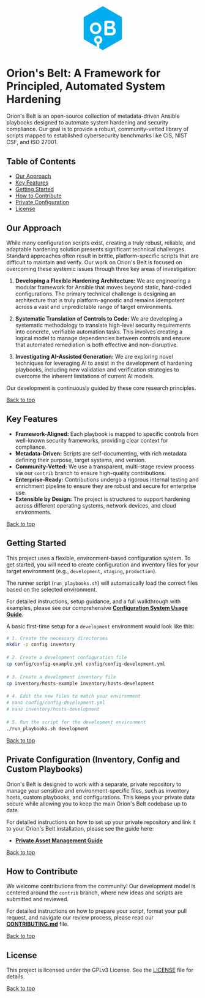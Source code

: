 <!-- PROJECT LOGO -->
<p align="center">
  <a href="https://github.com/IncudoLABS/orions-belt">
   <img src="images/OBelt.png" alt="Orion's Belt Logo" width="100">
  </a>
</p>

# Orion's Belt: A Framework for Principled, Automated System Hardening

Orion's Belt is an open-source collection of metadata-driven Ansible playbooks designed to automate system hardening and security compliance. Our goal is to provide a robust, community-vetted library of scripts mapped to established cybersecurity benchmarks like CIS, NIST CSF, and ISO 27001.

## Table of Contents

- [Our Approach](#our-approach)
- [Key Features](#key-features)
- [Getting Started](#getting-started)
- [How to Contribute](#how-to-contribute)
- [Private Configuration](#private-configuration-inventory-config-and-custom-playbooks)
- [License](#license)

## Our Approach

While many configuration scripts exist, creating a truly robust, reliable, and adaptable hardening solution presents significant technical challenges. Standard approaches often result in brittle, platform-specific scripts that are difficult to maintain and verify. Our work on Orion's Belt is focused on overcoming these systemic issues through three key areas of investigation:

1.  **Developing a Flexible Hardening Architecture:** We are engineering a modular framework for Ansible that moves beyond static, hard-coded configurations. The primary technical challenge is designing an architecture that is truly platform-agnostic and remains idempotent across a vast and unpredictable range of target environments.

2.  **Systematic Translation of Controls to Code:** We are developing a systematic methodology to translate high-level security requirements into concrete, verifiable automation tasks. This involves creating a logical model to manage dependencies between controls and ensure that automated remediation is both effective and non-disruptive.

3.  **Investigating AI-Assisted Generation:** We are exploring novel techniques for leveraging AI to assist in the development of hardening playbooks, including new validation and verification strategies to overcome the inherent limitations of current AI models.

Our development is continuously guided by these core research principles.

[Back to top](#table-of-contents)

## Key Features

- **Framework-Aligned:** Each playbook is mapped to specific controls from well-known security frameworks, providing clear context for compliance.
- **Metadata-Driven:** Scripts are self-documenting, with rich metadata defining their purpose, target systems, and version.
- **Community-Vetted:** We use a transparent, multi-stage review process via our `contrib` branch to ensure high-quality contributions.
- **Enterprise-Ready:** Contributions undergo a rigorous internal testing and enrichment pipeline to ensure they are robust and secure for enterprise use.
- **Extensible by Design:** The project is structured to support hardening across different operating systems, network devices, and cloud environments.

[Back to top](#table-of-contents)

## Getting Started

This project uses a flexible, environment-based configuration system. To get started, you will need to create configuration and inventory files for your target environment (e.g., `development`, `staging`, `production`).

The runner script (`run_playbooks.sh`) will automatically load the correct files based on the selected environment.

For detailed instructions, setup guidance, and a full walkthrough with examples, please see our comprehensive **[Configuration System Usage Guide](example_usage.md)**.

A basic first-time setup for a `development` environment would look like this:

```bash
# 1. Create the necessary directories
mkdir -p config inventory

# 2. Create a development configuration file
cp config/config-example.yml config/config-development.yml

# 3. Create a development inventory file
cp inventory/hosts-example inventory/hosts-development

# 4. Edit the new files to match your environment
# nano config/config-development.yml
# nano inventory/hosts-development

# 5. Run the script for the development environment
./run_playbooks.sh development
```

[Back to top](#table-of-contents)

## Private Configuration (Inventory, Config and Custom Playbooks)

Orion's Belt is designed to work with a separate, private repository to manage your sensitive and environment-specific files, such as inventory hosts, custom playbooks, and configurations. This keeps your private data secure while allowing you to keep the main Orion's Belt codebase up to date.

For detailed instructions on how to set up your private repository and link it to your Orion's Belt installation, please see the guide here:
- **[Private Asset Management Guide](private/README.md)**

[Back to top](#table-of-contents)

## How to Contribute

We welcome contributions from the community! Our development model is centered around the `contrib` branch, where new ideas and scripts are submitted and reviewed.

For detailed instructions on how to prepare your script, format your pull request, and navigate our review process, please read our **[CONTRIBUTING.md](CONTRIBUTING.md)** file.

[Back to top](#table-of-contents)

## License

This project is licensed under the GPLv3 License. See the [LICENSE](LICENSE) file for details.

[Back to top](#table-of-contents)
